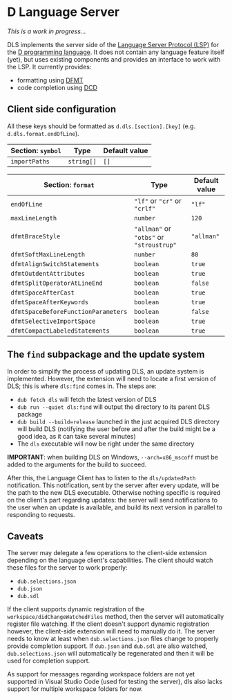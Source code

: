 # D Language Server

_This is a work in progress..._

DLS implements the server side of the [Language Server Protocol (LSP)](https://microsoft.github.io/language-server-protocol/) for the [D programming language](https://dlang.org). It does not contain any language feature itself (yet), but uses existing components and provides an interface to work with the LSP.
It currently provides:
- formatting using [DFMT](https://github.com/dlang-community/dfmt)
- code completion using [DCD](https://github.com/dlang-community/DCD)

## Client side configuration

All these keys should be formatted as `d.dls.[section].[key]` (e.g. `d.dls.format.endOfLine`).

|Section: `symbol`|Type      |Default value|
|-----------------|----------|-------------|
|`importPaths`    |`string[]`|`[]`         |

|Section: `format`                  |Type                                    |Default value|
|-----------------------------------|----------------------------------------|-------------|
|`endOfLine`                        |`"lf"` or `"cr"` or `"crlf"`            |`"lf"`       |
|`maxLineLength`                    |`number`                                |`120`        |
|`dfmtBraceStyle`                   |`"allman"` or `"otbs"` or `"stroustrup"`|`"allman"`   |
|`dfmtSoftMaxLineLength`            |`number`                                |`80`         |
|`dfmtAlignSwitchStatements`        |`boolean`                               |`true`       |
|`dfmtOutdentAttributes`            |`boolean`                               |`true`       |
|`dfmtSplitOperatorAtLineEnd`       |`boolean`                               |`false`      |
|`dfmtSpaceAfterCast`               |`boolean`                               |`true`       |
|`dfmtSpaceAfterKeywords`           |`boolean`                               |`true`       |
|`dfmtSpaceBeforeFunctionParameters`|`boolean`                               |`false`      |
|`dfmtSelectiveImportSpace`         |`boolean`                               |`true`       |
|`dfmtCompactLabeledStatements`     |`boolean`                               |`true`       |

## The `find` subpackage and the update system

In order to simplify the process of updating DLS, an update system is implemented.
However, the extension will need to locate a first version of DLS; this is where `dls:find` comes in.
The steps are:
- `dub fetch dls` will fetch the latest version of DLS
- `dub run --quiet dls:find` will output the directory to its parent DLS package
- `dub build --build=release` launched in the just acquired DLS directory will build DLS (notifying the user before and after the build might be a good idea, as it can take several minutes)
- The `dls` executable will now be right under the same directory

__IMPORTANT__: when building DLS on Windows, `--arch=x86_mscoff` must be added to the arguments for the build to succeed.

After this, the Language Client has to listen to the `dls/updatedPath` notification.
This notification, sent by the server after every update, will be the path to the new DLS executable.
Otherwise nothing specific is required on the client's part regarding updates: the server will send notifications to the user when an update is available, and build its next version in parallel to responding to requests.

## Caveats

The server may delegate a few operations to the client-side extension depending on the language client's capabilities.
The client should watch these files for the server to work properly:
- `dub.selections.json`
- `dub.json`
- `dub.sdl`

If the client supports dynamic registration of the `workspace/didChangeWatchedFiles` method, then the server will automatically register file watching.
If the client doesn't support dynamic registration however, the client-side extension will need to manually do it.
The server needs to know at least when `dub.selections.json` files change to properly provide completion support.
If `dub.json` and `dub.sdl` are also watched, `dub.selections.json` will automatically be regenerated and then it will be used for completion support.

As support for messages regarding workspace folders are not yet supported in Visual Studio Code (used for testing the server), dls also lacks support for multiple workspace folders for now.
